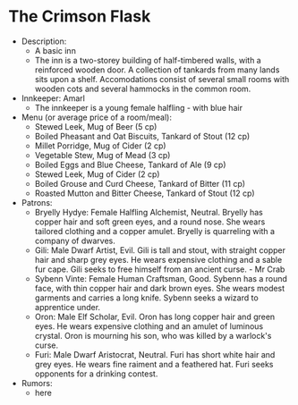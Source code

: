 # The Crimson Flask

- Description:
    - A basic inn
    - The inn is a two-storey building of half-timbered walls, with a reinforced wooden door. A collection of tankards from many lands sits upon a shelf. Accomodations consist of several small rooms with wooden cots and several hammocks in the common room.
- Innkeeper: Amarl
    - The innkeeper is a young female halfling - with blue hair
- Menu (or average price of a room/meal):
    - Stewed Leek, Mug of Beer (5 cp)
    - Boiled Pheasant and Oat Biscuits, Tankard of Stout (12 cp)
    - Millet Porridge, Mug of Cider (2 cp)
    - Vegetable Stew, Mug of Mead (3 cp)
    - Boiled Eggs and Blue Cheese, Tankard of Ale (9 cp)
    - Stewed Leek, Mug of Cider (2 cp)
    - Boiled Grouse and Curd Cheese, Tankard of Bitter (11 cp)
    - Roasted Mutton and Bitter Cheese, Tankard of Stout (12 cp)
- Patrons:
    - Bryelly Hydye: Female Halfling Alchemist, Neutral. Bryelly has copper hair and soft green eyes, and a round nose. She wears tailored clothing and a copper amulet. Bryelly is quarreling with a company of dwarves.
    - Gili: Male Dwarf Artist, Evil. Gili is tall and stout, with straight copper hair and sharp grey eyes. He wears expensive clothing and a sable fur cape. Gili seeks to free himself from an ancient curse. - Mr Crab
    - Sybenn Vinte: Female Human Craftsman, Good. Sybenn has a round face, with thin copper hair and dark brown eyes. She wears modest garments and carries a long knife. Sybenn seeks a wizard to apprentice under.
    - Oron: Male Elf Scholar, Evil. Oron has long copper hair and green eyes. He wears expensive clothing and an amulet of luminous crystal. Oron is mourning his son, who was killed by a warlock's curse.
    - Furi: Male Dwarf Aristocrat, Neutral. Furi has short white hair and grey eyes. He wears fine raiment and a feathered hat. Furi seeks opponents for a drinking contest.
- Rumors:
    - here
